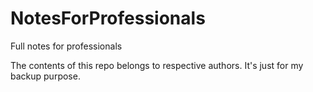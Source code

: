 # NotesForProfessionals
Full notes for professionals

The contents of this repo belongs to respective authors. It's just for my backup purpose.
